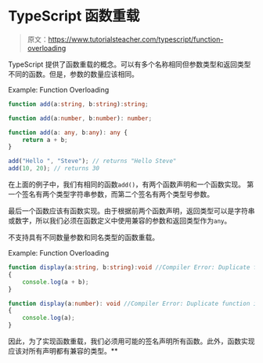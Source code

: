 # TypeScript 函数重载

> 原文：<https://www.tutorialsteacher.com/typescript/function-overloading>

TypeScript 提供了函数重载的概念。可以有多个名称相同但参数类型和返回类型不同的函数。但是，参数的数量应该相同。

Example: Function Overloading 

```ts
function add(a:string, b:string):string;

function add(a:number, b:number): number;

function add(a: any, b:any): any {
    return a + b;
}

add("Hello ", "Steve"); // returns "Hello Steve" 
add(10, 20); // returns 30 
```

在上面的例子中，我们有相同的函数`add()`，有两个函数声明和一个函数实现。 第一个签名有两个类型字符串参数，而第二个签名有两个类型号参数。

最后一个函数应该有函数实现。由于根据前两个函数声明，返回类型可以是字符串或数字，所以我们必须在函数定义中使用兼容的参数和返回类型作为`any`。

不支持具有不同数量参数和同名类型的函数重载。

Example: Function Overloading 

```ts
function display(a:string, b:string):void //Compiler Error: Duplicate function implementation
{
    console.log(a + b);
}

function display(a:number): void //Compiler Error: Duplicate function implementation
{
    console.log(a);
} 
```

因此，为了实现函数重载，我们必须用可能的签名声明所有函数。此外，函数实现应该对所有声明都有兼容的类型。**